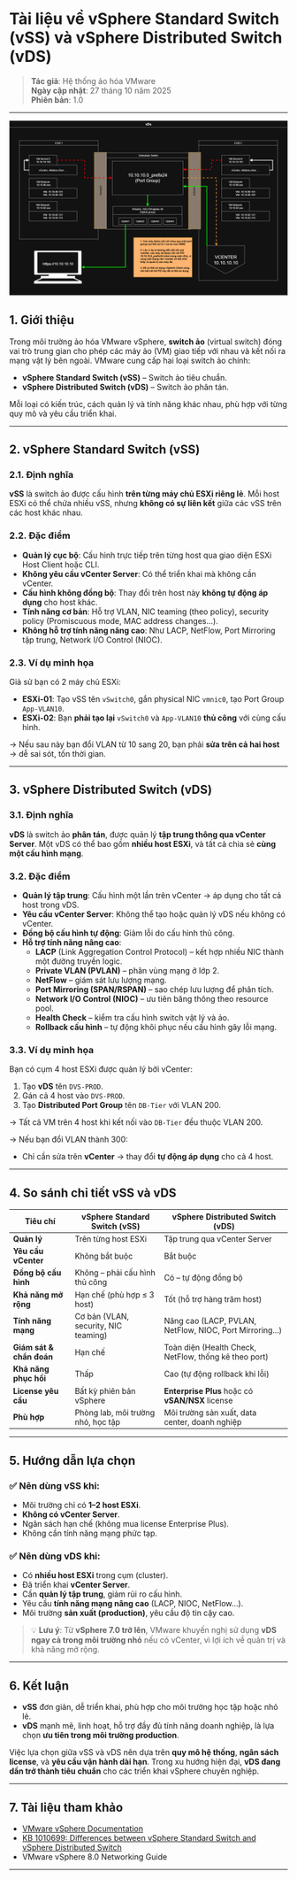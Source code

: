 # Tài liệu về vSphere Standard Switch (vSS) và vSphere Distributed Switch (vDS)

> **Tác giả**: Hệ thống ảo hóa VMware  
> **Ngày cập nhật**: 27 tháng 10 năm 2025  
> **Phiên bản**: 1.0  

---
![vDs-minh-hoa](./img/Vcenter_architecture-vDs.drawio.png)

## 1. Giới thiệu

Trong môi trường ảo hóa VMware vSphere, **switch ảo** (virtual switch) đóng vai trò trung gian cho phép các máy ảo (VM) giao tiếp với nhau và kết nối ra mạng vật lý bên ngoài. VMware cung cấp hai loại switch ảo chính:

- **vSphere Standard Switch (vSS)** – Switch ảo tiêu chuẩn.
- **vSphere Distributed Switch (vDS)** – Switch ảo phân tán.

Mỗi loại có kiến trúc, cách quản lý và tính năng khác nhau, phù hợp với từng quy mô và yêu cầu triển khai.

---

## 2. vSphere Standard Switch (vSS)

### 2.1. Định nghĩa

**vSS** là switch ảo được cấu hình **trên từng máy chủ ESXi riêng lẻ**. Mỗi host ESXi có thể chứa nhiều vSS, nhưng **không có sự liên kết** giữa các vSS trên các host khác nhau.

### 2.2. Đặc điểm

- **Quản lý cục bộ**: Cấu hình trực tiếp trên từng host qua giao diện ESXi Host Client hoặc CLI.
- **Không yêu cầu vCenter Server**: Có thể triển khai mà không cần vCenter.
- **Cấu hình không đồng bộ**: Thay đổi trên host này **không tự động áp dụng** cho host khác.
- **Tính năng cơ bản**: Hỗ trợ VLAN, NIC teaming (theo policy), security policy (Promiscuous mode, MAC address changes...).
- **Không hỗ trợ tính năng nâng cao**: Như LACP, NetFlow, Port Mirroring tập trung, Network I/O Control (NIOC).

### 2.3. Ví dụ minh họa

Giả sử bạn có 2 máy chủ ESXi:

- **ESXi-01**: Tạo vSS tên `vSwitch0`, gắn physical NIC `vmnic0`, tạo Port Group `App-VLAN10`.
- **ESXi-02**: Bạn **phải tạo lại** `vSwitch0` và `App-VLAN10` **thủ công** với cùng cấu hình.

→ Nếu sau này bạn đổi VLAN từ 10 sang 20, bạn phải **sửa trên cả hai host** → dễ sai sót, tốn thời gian.

---

## 3. vSphere Distributed Switch (vDS)

### 3.1. Định nghĩa

**vDS** là switch ảo **phân tán**, được quản lý **tập trung thông qua vCenter Server**. Một vDS có thể bao gồm **nhiều host ESXi**, và tất cả chia sẻ **cùng một cấu hình mạng**.

### 3.2. Đặc điểm

- **Quản lý tập trung**: Cấu hình một lần trên vCenter → áp dụng cho tất cả host trong vDS.
- **Yêu cầu vCenter Server**: Không thể tạo hoặc quản lý vDS nếu không có vCenter.
- **Đồng bộ cấu hình tự động**: Giảm lỗi do cấu hình thủ công.
- **Hỗ trợ tính năng nâng cao**:
  - **LACP** (Link Aggregation Control Protocol) – kết hợp nhiều NIC thành một đường truyền logic.
  - **Private VLAN (PVLAN)** – phân vùng mạng ở lớp 2.
  - **NetFlow** – giám sát lưu lượng mạng.
  - **Port Mirroring (SPAN/RSPAN)** – sao chép lưu lượng để phân tích.
  - **Network I/O Control (NIOC)** – ưu tiên băng thông theo resource pool.
  - **Health Check** – kiểm tra cấu hình switch vật lý và ảo.
  - **Rollback cấu hình** – tự động khôi phục nếu cấu hình gây lỗi mạng.

### 3.3. Ví dụ minh họa

Bạn có cụm 4 host ESXi được quản lý bởi vCenter:

1. Tạo **vDS** tên `DVS-PROD`.
2. Gán cả 4 host vào `DVS-PROD`.
3. Tạo **Distributed Port Group** tên `DB-Tier` với VLAN 200.

→ Tất cả VM trên 4 host khi kết nối vào `DB-Tier` đều thuộc VLAN 200.

→ Nếu bạn đổi VLAN thành 300:
- Chỉ cần sửa trên **vCenter** → thay đổi **tự động áp dụng** cho cả 4 host.

---

## 4. So sánh chi tiết vSS và vDS

| Tiêu chí | **vSphere Standard Switch (vSS)** | **vSphere Distributed Switch (vDS)** |
|--------|----------------------------------|--------------------------------------|
| **Quản lý** | Trên từng host ESXi | Tập trung qua vCenter Server |
| **Yêu cầu vCenter** | Không bắt buộc | Bắt buộc |
| **Đồng bộ cấu hình** | Không – phải cấu hình thủ công | Có – tự động đồng bộ |
| **Khả năng mở rộng** | Hạn chế (phù hợp ≤ 3 host) | Tốt (hỗ trợ hàng trăm host) |
| **Tính năng mạng** | Cơ bản (VLAN, security, NIC teaming) | Nâng cao (LACP, PVLAN, NetFlow, NIOC, Port Mirroring...) |
| **Giám sát & chẩn đoán** | Hạn chế | Toàn diện (Health Check, NetFlow, thống kê theo port) |
| **Khả năng phục hồi** | Thấp | Cao (tự động rollback khi lỗi) |
| **License yêu cầu** | Bất kỳ phiên bản vSphere | **Enterprise Plus** hoặc có **vSAN/NSX** license |
| **Phù hợp** | Phòng lab, môi trường nhỏ, học tập | Môi trường sản xuất, data center, doanh nghiệp |

---

## 5. Hướng dẫn lựa chọn

### ✅ Nên dùng **vSS** khi:
- Môi trường chỉ có **1–2 host ESXi**.
- **Không có vCenter Server**.
- Ngân sách hạn chế (không mua license Enterprise Plus).
- Không cần tính năng mạng phức tạp.

### ✅ Nên dùng **vDS** khi:
- Có **nhiều host ESXi** trong cụm (cluster).
- Đã triển khai **vCenter Server**.
- Cần **quản lý tập trung**, giảm rủi ro cấu hình.
- Yêu cầu **tính năng mạng nâng cao** (LACP, NIOC, NetFlow...).
- Môi trường **sản xuất (production)**, yêu cầu độ tin cậy cao.

> 💡 **Lưu ý**: Từ **vSphere 7.0 trở lên**, VMware khuyến nghị sử dụng **vDS ngay cả trong môi trường nhỏ** nếu có vCenter, vì lợi ích về quản trị và khả năng mở rộng.

---

## 6. Kết luận

- **vSS** đơn giản, dễ triển khai, phù hợp cho môi trường học tập hoặc nhỏ lẻ.
- **vDS** mạnh mẽ, linh hoạt, hỗ trợ đầy đủ tính năng doanh nghiệp, là lựa chọn **ưu tiên trong môi trường production**.

Việc lựa chọn giữa vSS và vDS nên dựa trên **quy mô hệ thống**, **ngân sách license**, và **yêu cầu vận hành dài hạn**. Trong xu hướng hiện đại, **vDS đang dần trở thành tiêu chuẩn** cho các triển khai vSphere chuyên nghiệp.

---

## 7. Tài liệu tham khảo

- [VMware vSphere Documentation](https://docs.vmware.com/en/VMware-vSphere/)
- [KB 1010699: Differences between vSphere Standard Switch and vSphere Distributed Switch](https://kb.vmware.com/s/article/1010699)
- VMware vSphere 8.0 Networking Guide

--- 

